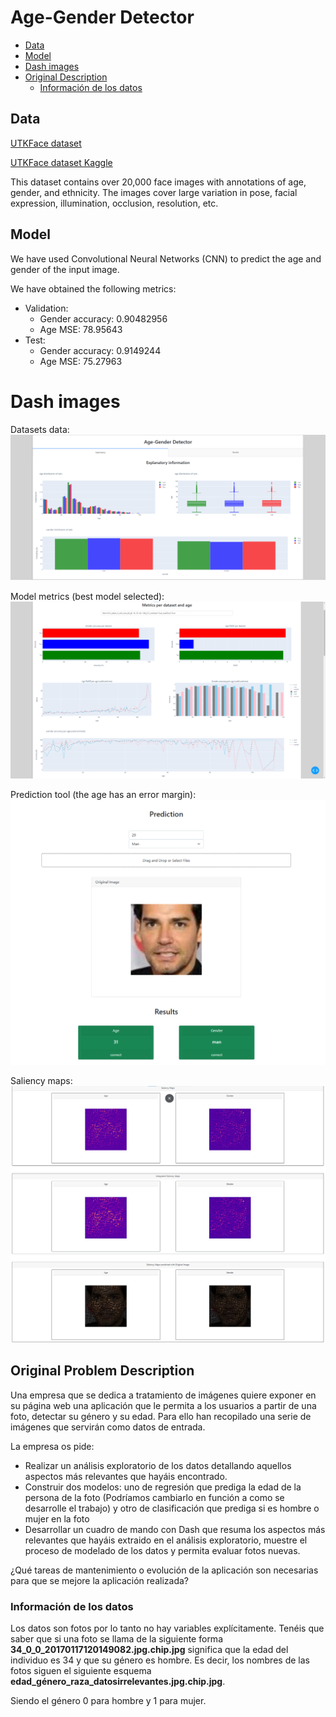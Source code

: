#  Age-Gender Detector

- [Data](#data)
- [Model](#model)
- [Dash images](#dash-images)
- [Original Description](#original-description)
  - [Información de los datos](#información-de-los-datos)
  

## Data

[UTKFace dataset](https://susanqq.github.io/UTKFace/)

[UTKFace dataset Kaggle](https://www.kaggle.com/jangedoo/utkface-new)

This dataset contains over 20,000 face images with annotations of
age, gender, and ethnicity. The images cover large variation in pose, facial expression, 
illumination, occlusion, resolution, etc.




## Model

We have used Convolutional Neural Networks (CNN) to predict the age and gender of the input image.

We have obtained the following metrics:
- Validation:
  - Gender accuracy: 0.90482956
  - Age MSE: 78.95643
- Test:
  - Gender accuracy: 0.9149244
  - Age MSE: 75.27963

# Dash images

Datasets data:
![datasets](example_imgs/datasets.png)

Model metrics (best model selected):
![metrics](example_imgs/metrics.png)

Prediction tool (the age has an error margin):
![prediction](example_imgs/prediction.png)

Saliency maps:
![saliency_maps](example_imgs/saliency_maps.png)


## Original Problem Description

Una empresa que se dedica a tratamiento de imágenes quiere exponer en su página web una aplicación que le permita a los usuarios a partir de una foto, detectar su género y su edad.
Para ello han recopilado una serie de imágenes que servirán como datos de entrada.

La empresa os pide:

* Realizar un análisis exploratorio de los datos detallando aquellos aspectos más relevantes que hayáis encontrado.
* Construir dos modelos: uno de regresión que prediga la edad de la persona de la foto (Podríamos cambiarlo en función a como se desarrolle el trabajo) y otro de clasificación que prediga si es hombre o mujer en la foto
* Desarrollar un cuadro de mando con Dash que resuma los aspectos más relevantes que hayáis extraido en el análisis exploratorio, muestre el proceso de modelado de los datos y permita evaluar fotos nuevas.

¿Qué tareas de mantenimiento o evolución de la aplicación son necesarias para que se mejore la aplicación realizada?

### Información de los datos

Los datos son fotos por lo tanto no hay variables explícitamente. Tenéis que saber que si una foto se llama de la siguiente forma __34_0_0_20170117120149082.jpg.chip.jpg__
significa que la edad del individuo es 34 y que su género es hombre. Es decir, los nombres de las fotos siguen el siguiente esquema __edad_género_raza_datosirrelevantes.jpg.chip.jpg__.

Siendo el género 0 para hombre y 1 para mujer.
